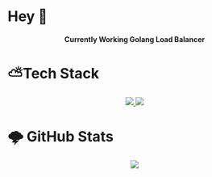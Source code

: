# Hey 👋
<h4 align="center"> Currently Working Golang Load Balancer </h4>         

# ⛅Tech Stack
<p align="center">
  <a href="https://skillicons.dev">
    <img src="https://skillicons.dev/icons?i=java,go,c,py,postgres,latex,git,css,html,md"/>     
    <img src="https://skillicons.dev/icons?i=vscode,arduino,azure,docker,figma,firebase,flask,ai,ps,pr,tensorflow"/>
  </a>
</p>

# 🌩 GitHub Stats
<p align="center">
  <a href="langstats">
    <img src="https://github-readme-stats.vercel.app/api/top-langs/?username=AryaanSheth&theme=onedark&hide_border=true&include_all_commits=false&count_private=false&layout=compact"/>     
  </a>
</p>


